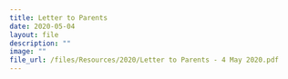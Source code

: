 ```yaml
---
title: Letter to Parents
date: 2020-05-04
layout: file
description: ""
image: ""
file_url: /files/Resources/2020/Letter to Parents - 4 May 2020.pdf
---
```

